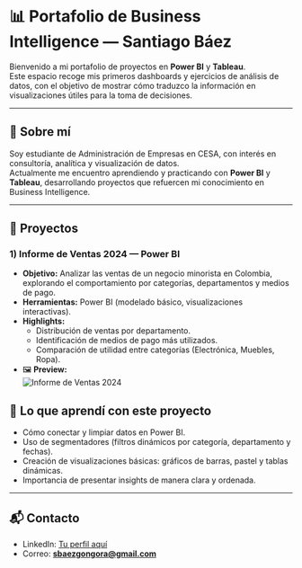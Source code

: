 # 📊 Portafolio de Business Intelligence — Santiago Báez

Bienvenido a mi portafolio de proyectos en **Power BI** y **Tableau**.  
Este espacio recoge mis primeros dashboards y ejercicios de análisis de datos, con el objetivo de mostrar cómo traduzco la información en visualizaciones útiles para la toma de decisiones.

---

## 🚀 Sobre mí
Soy estudiante de Administración de Empresas en CESA, con interés en consultoría, analítica y visualización de datos.  
Actualmente me encuentro aprendiendo y practicando con **Power BI** y **Tableau**, desarrollando proyectos que refuercen mi conocimiento en Business Intelligence.

---

## 📂 Proyectos

### 1) Informe de Ventas 2024 — Power BI
- **Objetivo:** Analizar las ventas de un negocio minorista en Colombia, explorando el comportamiento por categorías, departamentos y medios de pago.  
- **Herramientas:** Power BI (modelado básico, visualizaciones interactivas).  
- **Highlights:**  
  - Distribución de ventas por departamento.  
  - Identificación de medios de pago más utilizados.  
  - Comparación de utilidad entre categorías (Electrónica, Muebles, Ropa).  
- 🖼️ **Preview:**  
  ![Informe de Ventas 2024](img/informe-ventas-2024.png)
  
## 🧠 Lo que aprendí con este proyecto
- Cómo conectar y limpiar datos en Power BI.  
- Uso de segmentadores (filtros dinámicos por categoría, departamento y fechas).  
- Creación de visualizaciones básicas: gráficos de barras, pastel y tablas dinámicas.  
- Importancia de presentar insights de manera clara y ordenada.  

---

## 📬 Contacto
- LinkedIn: [Tu perfil aquí](www.linkedin.com/in/santiago-baez-gongora)  
- Correo: **sbaezgongora@gmail.com**
  
